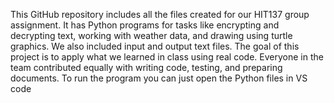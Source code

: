 This GitHub repository includes all the files created for our HIT137 group assignment. It has Python programs for tasks like encrypting and decrypting text, working with weather data, and drawing using turtle graphics. We also included input and output text files. The goal of this project is to apply what we learned in class using real code. Everyone in the team contributed equally  with writing code, testing, and preparing documents. To run the program you can just open the Python files in VS code
